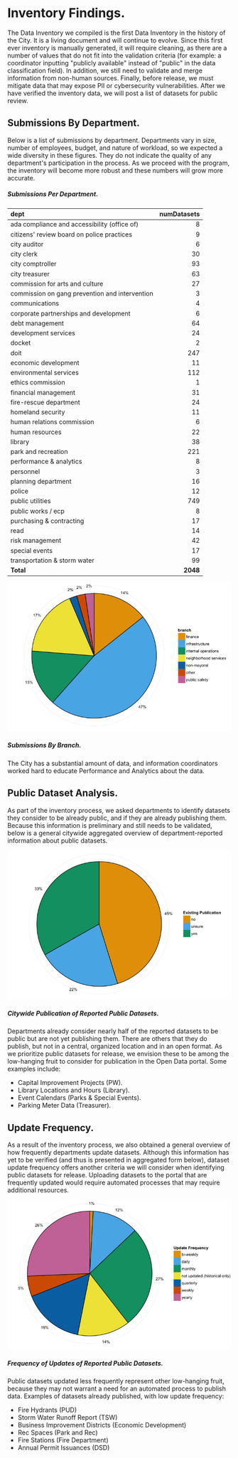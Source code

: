 # Inventory Findings.

The Data Inventory we compiled is the first Data Inventory in the history of the City.  It is a living document and will continue to evolve.  Since this first ever inventory is manually generated, it will require cleaning, as there are a number of values that do not fit into the validation criteria (for example: a coordinator inputting "publicly available" instead of "public" in the data classification field).  In addition, we still need to validate and merge information from non-human sources.  Finally, before release, we must mitigate data that may expose PII or cybersecurity vulnerabilities.  After we have verified the inventory data, we will post a list of datasets for public review.


## Submissions By Department.
Below is a list of submissions by department.  Departments vary in size, number of employees, budget, and nature of workload, so we expected a wide diversity in these figures. They do not indicate the quality of any department's participation in the process.  As we proceed with the program, the inventory will become more robust and these numbers will grow more accurate. 

##### Submissions Per Department.

|dept                                           | numDatasets|
|:----------------------------------------------|-----------:|
|ada compliance and accessibility (office of)   |           8|
|citizens' review board on police practices     |           9|
|city auditor                                   |           6|
|city clerk                                     |          30|
|city comptroller                               |          93|
|city treasurer                                 |          63|
|commission for arts and culture                |          27|
|commission on gang prevention and intervention |           3|
|communications                                 |           4|
|corporate partnerships and development         |           6|
|debt management                                |          64|
|development services                           |          24|
|docket                                         |           2|
|doit                                           |         247|
|economic development                           |          11|
|environmental services                         |         112|
|ethics commission                              |           1|
|financial management                           |          31|
|fire-rescue department                         |          24|
|homeland security                              |          11|
|human relations commission                     |           6|
|human resources                                |          22|
|library                                        |          38|
|park and recreation                            |         221|
|performance & analytics                        |           8|
|personnel                                      |           3|
|planning department                            |          16|
|police                                         |          12|
|public utilities                               |         749|
|public works / ecp                             |           8|
|purchasing & contracting                       |          17|
|read                                           |          14|
|risk management                                |          42|
|special events                                 |          17|
|transportation & storm water                   |          99|
|**Total**                                      |    **2048**|

 
<div class="section group">
    <div class="col span_1_of_2">
        <img src="assets/chart/databybranchg.png" alt="Data Submissions By Branch"/>
    </div>
    <div class="col span_1_of_2">
       <h5> Submissions By Branch. </h5>
       The City has a substantial amount of data, and information coordinators worked hard to educate Performance and Analytics about the data.  
    </div>
</div>


## Public Dataset Analysis.
As part of the inventory process, we asked departments to identify datasets they consider to be already public, and if they are already publishing them.  Because this information is preliminary and still needs to be validated, below is a general citywide aggregated overview of department-reported information about public datasets.

<div class="section group">
    <div class="col span_1_of_2">
        <img src="assets/chart/pubdsg.png" alt="Public Datasets and Publication"/>
    </div>
    <div class="col span_1_of_2">
       <h5>Citywide Publication of Reported Public Datasets. </h5>
       Departments already consider nearly half of the reported datasets to be public but are not yet publishing them. There are others that they do publish, but not in a central, organized location and in an open format. As we prioritize public datasets for release, we envision these to be among the low-hanging fruit to consider for publication in the Open Data portal.  Some examples include:
       <ul>
           <li>Capital Improvement Projects (PW).</li>
           <li>Library Locations and Hours (Library).</li>
           <li>Event Calendars (Parks & Special Events).</li>
           <li>Parking Meter Data (Treasurer).</li>
       </ul>
    </div>
</div>

## Update Frequency.
As a result of the inventory process, we also obtained a general overview of how frequently departments update datasets.  Although this information has yet to be verified (and thus is presented in aggregated form below), dataset update frequency offers another criteria we will consider when identifying public datasets for release.  Uploading datasets to the portal that are frequently updated would require automated processes that may require additional resources.

<div class="section group">
    <div class="col span_1_of_2">
        <img src="assets/chart/pubdsc.png" alt="Public Datasets and Updates"/>
    </div>
    <div class="col span_1_of_2">
       <h5>Frequency of Updates of Reported Public Datasets.</h5>
       Public datasets updated less frequently represent other low-hanging fruit, because they may not warrant a need for an automated process to publish data.  Examples of datasets already published, with low update frequency:
       <ul>
         <li>Fire Hydrants (PUD)</li>
         <li>Storm Water Runoff Report (TSW)</li>
         <li>Business Improvement Districts (Economic Development)</li>
         <li>Rec Spaces (Park and Rec) </li>
         <li>Fire Stations (Fire Department)</li>
         <li>Annual Permit Issuances (DSD)</li>
       </ul>
    </div>
</div>
